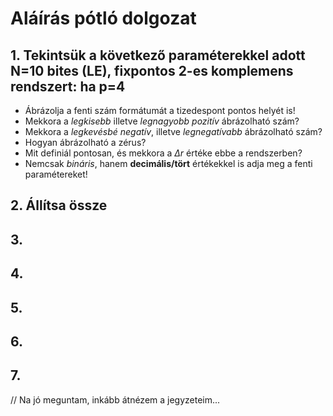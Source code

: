# Aláírás pótló dolgozat

## 1. Tekintsük a következő paraméterekkel adott N=10 bites (LE), **fixpontos** 2-es komplemens rendszert: ha p=4

- Ábrázolja a fenti szám formátumát a tizedespont pontos helyét is!
- Mekkora a *legkisebb* illetve *legnagyobb pozitív* ábrázolható szám?
- Mekkora a *legkevésbé negatív*, illetve *legnegatívabb* ábrázolható szám?
- Hogyan ábrázolható a zérus?
- Mit definiál pontosan, és mekkora a $\Delta r$ értéke ebbe a rendszerben?
- Nemcsak *bináris*, hanem **decimális/tört** értékekkel is adja meg a fenti paramétereket!

## 2. Állítsa össze

## 3.

## 4.

## 5.

## 6.

## 7.

// Na jó meguntam, inkább átnézem a jegyzeteim...
